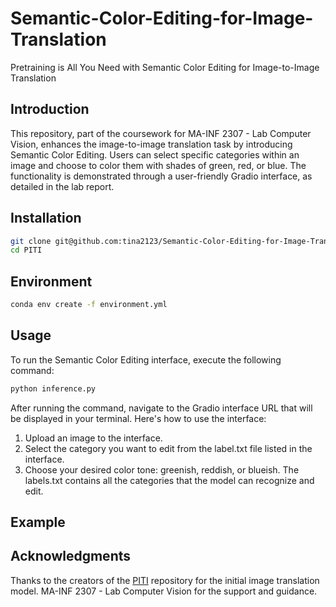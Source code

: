 # Semantic-Color-Editing-for-Image-Translation
 Pretraining is All You Need with Semantic Color Editing for Image-to-Image Translation
 ## Introduction
This repository, part of the coursework for MA-INF 2307 - Lab Computer Vision, enhances the image-to-image translation task by introducing Semantic Color Editing. Users can select specific categories within an image and choose to color them with shades of green, red, or blue. The functionality is demonstrated through a user-friendly Gradio interface, as detailed in the lab report.

## Installation
```bash
git clone git@github.com:tina2123/Semantic-Color-Editing-for-Image-Translation.git
cd PITI
```

## Environment
```bash
conda env create -f environment.yml
```

## Usage
To run the Semantic Color Editing interface, execute the following command:
```bash
python inference.py
```

After running the command, navigate to the Gradio interface URL that will be displayed in your terminal. Here's how to use the interface:
1. Upload an image to the interface.
2. Select the category you want to edit from the label.txt file listed in the interface.
3. Choose your desired color tone: greenish, reddish, or blueish.
The labels.txt contains all the categories that the model can recognize and edit.


## Example


## Acknowledgments
Thanks to the creators of the [PITI](https://github.com/PITI-Synthesis/PITI) repository for the initial image translation model.
MA-INF 2307 - Lab Computer Vision for the support and guidance.
